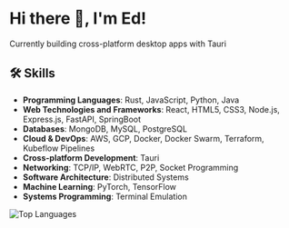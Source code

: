# Hi there 👋, I'm Ed!

Currently building cross-platform desktop apps with Tauri

## 🛠 Skills

- **Programming Languages**: Rust, JavaScript, Python, Java
- **Web Technologies and Frameworks**: React, HTML5, CSS3, Node.js, Express.js, FastAPI, SpringBoot
- **Databases**: MongoDB, MySQL, PostgreSQL
- **Cloud & DevOps**: AWS, GCP, Docker, Docker Swarm, Terraform, Kubeflow Pipelines
- **Cross-platform Development**: Tauri
- **Networking**: TCP/IP, WebRTC, P2P, Socket Programming
- **Software Architecture**: Distributed Systems
- **Machine Learning**: PyTorch, TensorFlow
- **Systems Programming**: Terminal Emulation

![Top Languages](https://github-readme-stats.vercel.app/api/top-langs/?username=edielam&layout=compact&theme=radical&langs_count=12&hide=html,css,Makefile,ShaderLab)
